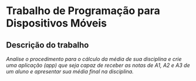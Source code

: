 # Trabalho de Programação para Dispositivos Móveis 

## Descrição do trabalho
<i>Analise o procedimento para o cálculo da média de sua disciplina e crie uma aplicação (app) que seja capaz de receber as notas de A1, A2 e A3 de um aluno e apresentar sua média final na disciplina.</i>
